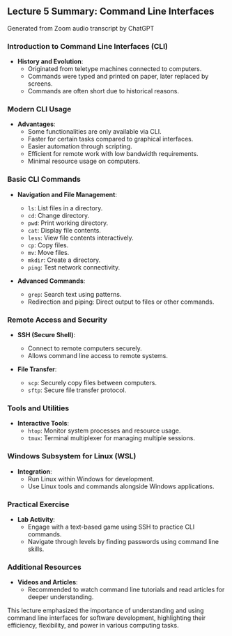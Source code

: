 ## Lecture 5 Summary: Command Line Interfaces  
Generated from Zoom audio transcript by ChatGPT
   
### Introduction to Command Line Interfaces (CLI)  
- **History and Evolution**:   
  - Originated from teletype machines connected to computers.  
  - Commands were typed and printed on paper, later replaced by screens.  
  - Commands are often short due to historical reasons.  
   
### Modern CLI Usage  
- **Advantages**:  
  - Some functionalities are only available via CLI.  
  - Faster for certain tasks compared to graphical interfaces.  
  - Easier automation through scripting.  
  - Efficient for remote work with low bandwidth requirements.  
  - Minimal resource usage on computers.  
   
### Basic CLI Commands  
- **Navigation and File Management**:  
  - `ls`: List files in a directory.  
  - `cd`: Change directory.  
  - `pwd`: Print working directory.  
  - `cat`: Display file contents.  
  - `less`: View file contents interactively.  
  - `cp`: Copy files.  
  - `mv`: Move files.  
  - `mkdir`: Create a directory.  
  - `ping`: Test network connectivity.  
   
- **Advanced Commands**:  
  - `grep`: Search text using patterns.  
  - Redirection and piping: Direct output to files or other commands.  
   
### Remote Access and Security  
- **SSH (Secure Shell)**:  
  - Connect to remote computers securely.  
  - Allows command line access to remote systems.  
    
- **File Transfer**:  
  - `scp`: Securely copy files between computers.  
  - `sftp`: Secure file transfer protocol.  
   
### Tools and Utilities  
- **Interactive Tools**:  
  - `htop`: Monitor system processes and resource usage.  
  - `tmux`: Terminal multiplexer for managing multiple sessions.  
   
### Windows Subsystem for Linux (WSL)  
- **Integration**:  
  - Run Linux within Windows for development.  
  - Use Linux tools and commands alongside Windows applications.  
   
### Practical Exercise  
- **Lab Activity**:  
  - Engage with a text-based game using SSH to practice CLI commands.  
  - Navigate through levels by finding passwords using command line skills.  
   
### Additional Resources  
- **Videos and Articles**:  
  - Recommended to watch command line tutorials and read articles for deeper understanding.  
   
 
   
This lecture emphasized the importance of understanding and using command line interfaces for software development, highlighting their efficiency, flexibility, and power in various computing tasks.